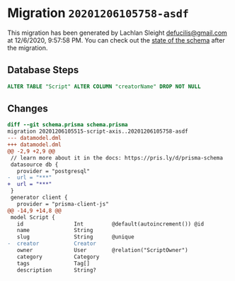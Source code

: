 # Migration `20201206105758-asdf`

This migration has been generated by Lachlan Sleight <defucilis@gmail.com> at 12/6/2020, 9:57:58 PM.
You can check out the [state of the schema](./schema.prisma) after the migration.

## Database Steps

```sql
ALTER TABLE "Script" ALTER COLUMN "creatorName" DROP NOT NULL
```

## Changes

```diff
diff --git schema.prisma schema.prisma
migration 20201206105515-script-axis..20201206105758-asdf
--- datamodel.dml
+++ datamodel.dml
@@ -2,9 +2,9 @@
 // learn more about it in the docs: https://pris.ly/d/prisma-schema
 datasource db {
   provider = "postgresql"
-  url = "***"
+  url = "***"
 }
 generator client {
   provider = "prisma-client-js"
@@ -14,9 +14,8 @@
 model Script {
   id                Int         @default(autoincrement()) @id
   name              String
   slug              String      @unique
-  creator           Creator
   owner             User        @relation("ScriptOwner")
   category          Category
   tags              Tag[]
   description       String?
```
